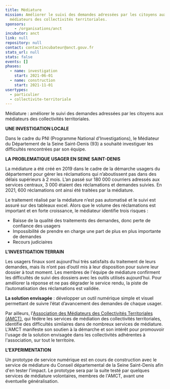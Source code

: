 ```yaml
---
title: Médiature
mission: Améliorer le suivi des demandes adressées par les citoyens aux
  médiateurs des collectivités territoriales.
sponsors:
    - /organisations/anct
incubator: anct
link: null
repository: null
contact: contactincubateur@anct.gouv.fr
stats_url: null
stats: false
events: []
phases:
  - name: investigation
    start: 2021-06-01
  - name: construction
    start: 2021-11-01
usertypes:
  - particulier
  - collectivite-territoriale
---
```

Médiature : améliorer le suivi des demandes adressées par les citoyens aux médiateurs des collectivités territoriales.

**UNE INVESTIGATION LOCALE**

Dans le cadre du PNI (Programme National d'Investigations), le Médiateur du Département de la Seine Saint-Denis (93) a souhaité investiguer les difficultés rencontrées par son équipe.

**LA PROBLEMATIQUE USAGER EN SEINE SAINT-DENIS**

La médiature a été créé en 2019 dans le cadre de la démarche usagers du département pour gérer les réclamations qui n’aboutissent pas dans des délais supérieurs à 2 mois. L’an passé sur 180 000 courriers adressés aux services centraux, 3 000 étaient des réclamations et demandes suivies. En 2021, 600 réclamations ont ainsi été traitées par la médiature. 

Le traitement réalisé par la médiature n’est pas automatisé et le suivi est assuré sur des tableaux excel. Alors que le volume des réclamations est important et en forte croissance, le médiateur identifie trois risques :

* Baisse de la qualité des traitements des demandes, donc perte de confiance des usagers
* Impossibilité de prendre en charge une part de plus en plus importante de demandes
* Recours judiciaires 

**L’INVESTIGATION TERRAIN** 

Les usagers finaux sont aujourd’hui très satisfaits du traitement de leurs demandes, mais ils n’ont pas d’outil mis à leur disposition pour suivre leur dossier à tout moment. Les membres de l'équipe de médiature confirment les difficultés de suivi des dossiers avec les outils utilisés aujourd’hui. Pour améliorer la réponse et ne pas dégrader le service rendu, la piste de l’automatisation des réclamations est validée.

**La solution envisagée** : développer un outil numérique simple et visuel permettant de suivre l’état d’avancement des demandes de chaque usager. 

Par ailleurs, l'[Association des Médiateurs des Collectivités Territoriales (AMCT)](https://www.amct-mediation.fr/), qui fédère les services de médiation des collectivités territoriales, identifie des difficultés similaires dans de nombreux services de médiature. L'AMCT manifeste son soutien à la démarche et son intérêt pour promouvoir l'usage de la solution envisagée dans les collectivités adhérentes à l'association, sur tout le territoire.

**L’EXPERIMENTATION**

Un prototype de service numérique est en cours de construction avec le service de médiature du Conseil départemental de la Seine Saint-Denis afin d'en tester l'impact. Le prototype sera par la suite testé par quelques services de médiature volontaires, membres de l'AMCT, avant une éventuelle généralisation.